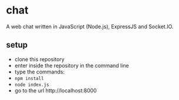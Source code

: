 # chat
A web chat written in JavaScript (Node.js), ExpressJS and Socket.IO.

## setup
* clone this repository
* enter inside the repository in the command line
* type the commands:
* `npm install`
* `node index.js`
* go to the url http://localhost:8000
